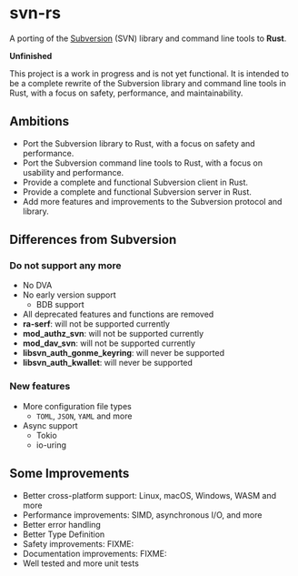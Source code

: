 # svn-rs

A porting of the [Subversion](https://subversion.apache.org/) (SVN) library and command line tools to **Rust**.

**Unfinished**

This project is a work in progress and is not yet functional. It is intended to be a complete rewrite of the Subversion library and command line tools in Rust, with a focus on safety, performance, and maintainability.

## Ambitions

- Port the Subversion library to Rust, with a focus on safety and performance.
- Port the Subversion command line tools to Rust, with a focus on usability and performance.
- Provide a complete and functional Subversion client in Rust.
- Provide a complete and functional Subversion server in Rust.
- Add more features and improvements to the Subversion protocol and library.

## Differences from Subversion

### Do not support any more

- No DVA
- No early version support
  - BDB support
- All deprecated features and functions are removed
- **ra-serf**: will not be supported currently
- **mod_authz_svn**: will not be supported currently
- **mod_dav_svn**: will not be supported currently
- **libsvn_auth_gonme_keyring**: will never be supported
- **libsvn_auth_kwallet**: will never be supported

### New features

- More configuration file types
  - `TOML`, `JSON`, `YAML` and more
- Async support
  - Tokio
  - io-uring

## Some Improvements

- Better cross-platform support: Linux, macOS, Windows, WASM and more
- Performance improvements: SIMD, asynchronous I/O, and more
- Better error handling
- Better Type Definition
- Safety improvements: FIXME:
- Documentation improvements: FIXME:
- Well tested and more unit tests
